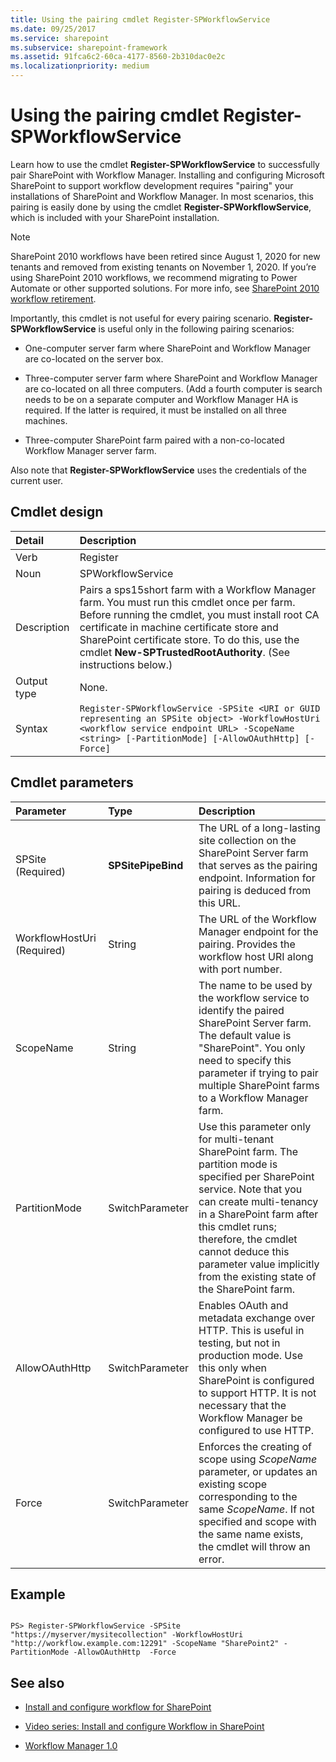 ```yaml
---
title: Using the pairing cmdlet Register-SPWorkflowService
ms.date: 09/25/2017
ms.service: sharepoint
ms.subservice: sharepoint-framework
ms.assetid: 91fca6c2-60ca-4177-8560-2b310dac0e2c
ms.localizationpriority: medium
---
```




# Using the pairing cmdlet Register-SPWorkflowService
Learn how to use the cmdlet **Register-SPWorkflowService** to successfully pair SharePoint with Workflow Manager.
Installing and configuring Microsoft SharePoint to support workflow development requires "pairing" your installations of SharePoint and Workflow Manager. In most scenarios, this pairing is easily done by using the cmdlet **Register-SPWorkflowService**, which is included with your SharePoint installation.
  
> [!NOTE]
> SharePoint 2010 workflows have been retired since August 1, 2020 for new tenants and removed from existing tenants on November 1, 2020. If you’re using SharePoint 2010 workflows, we recommend migrating to Power Automate or other supported solutions. For more info, see [SharePoint 2010 workflow retirement](https://support.microsoft.com/office/sharepoint-2010-workflow-retirement-1ca3fff8-9985-410a-85aa-8120f626965f).

Importantly, this cmdlet is not useful for every pairing scenario. **Register-SPWorkflowService** is useful only in the following pairing scenarios:
- One-computer server farm where SharePoint and Workflow Manager are co-located on the server box.
    
  
- Three-computer server farm where SharePoint and Workflow Manager are co-located on all three computers. (Add a fourth computer is search needs to be on a separate computer and Workflow Manager HA is required. If the latter is required, it must be installed on all three machines.
    
  
- Three-computer SharePoint farm paired with a non-co-located Workflow Manager server farm.
    
  
Also note that **Register-SPWorkflowService** uses the credentials of the current user.
## Cmdlet design





|**Detail**|**Description**|
|:-----|:-----|
|Verb  <br/> |Register  <br/> |
|Noun  <br/> |SPWorkflowService  <br/> |
|Description  <br/> |Pairs a sps15short farm with a Workflow Manager farm. You must run this cmdlet once per farm. Before running the cmdlet, you must install root CA certificate in machine certificate store and SharePoint certificate store. To do this, use the cmdlet **New-SPTrustedRootAuthority**. (See instructions below.)  <br/> |
|Output type  <br/> |None.  <br/> |
|Syntax  <br/> | `Register-SPWorkflowService -SPSite <URI or GUID representing an SPSite object> -WorkflowHostUri <workflow service endpoint URL> -ScopeName <string> [-PartitionMode] [-AllowOAuthHttp] [-Force]` <br/> |
   

## Cmdlet parameters



|**Parameter**|**Type**|**Description**|
|:-----|:-----|:-----|
|SPSite          (Required)  <br/> |**SPSitePipeBind** <br/> |The URL of a long-lasting site collection on the SharePoint Server farm that serves as the pairing endpoint. Information for pairing is deduced from this URL.  <br/> |
|WorkflowHostUri          (Required)  <br/> |String  <br/> |The URL of the Workflow Manager endpoint for the pairing. Provides the workflow host URI along with port number.  <br/> |
|ScopeName  <br/> |String  <br/> |The name to be used by the workflow service to identify the paired SharePoint Server farm. The default value is "SharePoint". You only need to specify this parameter if trying to pair multiple SharePoint farms to a Workflow Manager farm.  <br/> |
|PartitionMode  <br/> |SwitchParameter  <br/> |Use this parameter only for multi-tenant SharePoint farm. The partition mode is specified per SharePoint service. Note that you can create multi-tenancy in a SharePoint farm after this cmdlet runs; therefore, the cmdlet cannot deduce this parameter value implicitly from the existing state of the SharePoint farm.  <br/> |
|AllowOAuthHttp  <br/> |SwitchParameter  <br/> |Enables OAuth and metadata exchange over HTTP. This is useful in testing, but not in production mode. Use this only when SharePoint is configured to support HTTP. It is not necessary that the Workflow Manager be configured to use HTTP.  <br/> |
|Force  <br/> |SwitchParameter  <br/> |Enforces the creating of scope using  _ScopeName_ parameter, or updates an existing scope corresponding to the same _ScopeName_. If not specified and scope with the same name exists, the cmdlet will throw an error.  <br/> |
   

## Example


```

PS> Register-SPWorkflowService -SPSite "https://myserver/mysitecollection" -WorkflowHostUri "http://workflow.example.com:12291" -ScopeName "SharePoint2" -PartitionMode -AllowOAuthHttp  -Force
```


## See also
<a name="bk_addresources"> </a>


-  [Install and configure workflow for SharePoint](https://technet.microsoft.com/library/jj658588.aspx)
    
  
-  [Video series: Install and configure Workflow in SharePoint](https://technet.microsoft.com/library/dn201724.aspx)
    
  
-  [Workflow Manager 1.0](https://msdn.microsoft.com/library/jj193528%28Azure.10%29)
    
  
